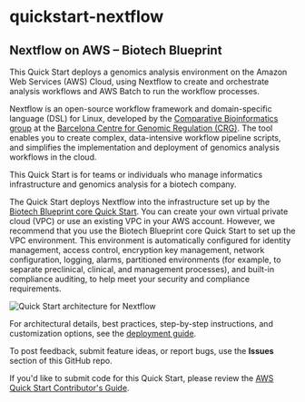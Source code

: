 # quickstart-nextflow
## Nextflow on AWS – Biotech Blueprint

This Quick Start deploys a genomics analysis environment on the Amazon Web Services (AWS) Cloud, using Nextflow to create and orchestrate analysis workflows and AWS Batch to run the workflow processes.

Nextflow is an open-source workflow framework and domain-specific language (DSL) for Linux, developed by the [Comparative Bioinformatics group](https://www.crg.eu/en/programmes-groups/notredame-lab) at the [Barcelona Centre for Genomic Regulation (CRG)](https://www.crg.eu/). The tool enables you to create complex, data-intensive workflow pipeline scripts, and simplifies the implementation and deployment of genomics analysis workflows in the cloud.

This Quick Start is for teams or individuals who manage informatics infrastructure and genomics analysis for a biotech company.

The Quick Start deploys Nextflow into the infrastructure set up by the [Biotech Blueprint core Quick Start](https://fwd.aws/mnWqP). You can create your own virtual private cloud (VPC) or use an existing VPC in your AWS account. However, we recommend that you use the Biotech Blueprint core Quick Start to set up the VPC environment. This environment is automatically configured for identity management, access control, encryption key management, network configuration, logging, alarms, partitioned environments (for example, to separate preclinical, clinical, and management processes), and built-in compliance auditing, to help meet your security and compliance requirements.

![Quick Start architecture for Nextflow](https://d1.awsstatic.com/partner-network/QuickStart/datasheets/nextflow-on-aws-architecture.ea58f2dfd0af0d1ebcd832f03b783a055cd613b8.png)

For architectural details, best practices, step-by-step instructions, and customization options, see the [deployment guide](https://fwd.aws/B4VnD).

To post feedback, submit feature ideas, or report bugs, use the **Issues** section of this GitHub repo.

If you'd like to submit code for this Quick Start, please review the [AWS Quick Start Contributor's Guide](https://aws-quickstart.github.io/).
